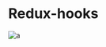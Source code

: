 # Redux-hooks

<img src="https://pbs.twimg.com/media/FY-SAoqX0AAOwMG?format=png&name=small" alt="a"/>



